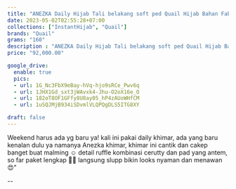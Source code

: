 ```yaml
---
title: "ANEZKA Daily Hijab Tali belakang soft ped Quail Hijab Bahan Fabric Airflow Emboss"
date: 2023-05-02T02:55:28+07:00
collections: ["InstantHijab", "Quail"]
brands: "Quail"
grams: "160"
description : "ANEZKA Daily Hijab Tali belakang soft ped Quail Hijab Bahan Fabric Airflow Emboss"
price: "92,000.00"

google_drive:
  enable: true
  pics:
  - url: 1G_Nc3FbX9eBay-hVq-hjo9sRCe_Pwv6q
  - url: 1JHX1Gd_sxt3jWAvxk4-Jhu-O2oX16e_O
  - url: 182oT8OF1GFfy8U8ay05_hP4zAUoWHfCM
  - url: 1uSQJMjB934iSDvmlVLQPQgDLS5ITG8XY

draft: false
---
```


Weekend harus ada yg baru ya! kali ini pakai daily khimar, ada yang baru kenalan dulu ya namanya Anezka khimar, khimar ini cantik dan cakep banget buat malming ☺️ detail ruffle kombinasi cerutty dan pad yang antem, so far paket lengkap 🫶🏻 langsung slupp bikin looks nyaman dan menawan 😍"

--   
 

